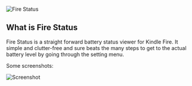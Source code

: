 ![Fire Status](https://github.com/seymores/fire-status/raw/master/res/drawable/icon.png)


What is Fire Status
-------------------------

Fire Status is a straight forward battery status viewer for Kindle Fire. It simple and clutter-free and sure beats the many steps to get to the actual battery level by going through the setting menu.

Some screenshots:

![Screenshot](https://github.com/seymores/Fire-Status/blob/master/screenshots/screenshot.jpg)
